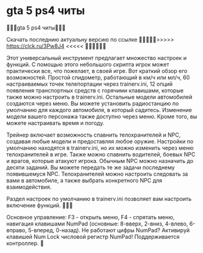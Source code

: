 # gta 5 ps4 читы
🧨🧨🧨gta 5 ps4 читы🧨🧨🧨

Скачать последнию актуальну версию по ссылке 🧡🧡🧡🧡🧡>>>>> https://clck.ru/3Pw8J4 <<<<< 🧡🧡🧡🧡🧡🧡

Этот универсальный инструмент предлагает множество настроек и функций. С помощью этого небольшого скрипта игрок может практически все, что пожелает, в своей игре. Вот краткий обзор его возможностей.
Простой спидометр, работающий в км/ч или мл/ч, 60 настраиваемых точек телепортации через trainerv.ini, 12 опций появления транспортных средств с горячими клавишами, которые также можно настроить в trainerv.ini. Остальные модели автомобилей создаются через меню. Вы можете установить радиостанцию по умолчанию для каждого автомобиля, в который садитесь. Изменение модели вашего персонажа также доступно через меню. Кроме того, вы можете настраивать время и погоду.

Трейнер включает возможность спавнить телохранителей и NPC, создавая любые модели и предоставляя любое оружие. Настройки по умолчанию находятся в trainerv.ini, но их можно изменить через меню телохранителей в игре. Также можно спавнить водителей, боевых NPC и врагов, которые атакуют игрока. Обычным NPC можно назначить до десяти заданий. Вы можете передать те же задачи последнему появившемуся NPC. Телохранителей можно настроить следовать за вами в автомобиле, а также выбрать конкретного NPC для взаимодействия.

Раздел настроек по умолчанию в trainerv.ini позволяет вам настроить включение функций. 🎃🎃🎃

Основное управление: F3 - открыть меню, F4 - спрятать меню, навигация клавишами NumPad (основные: 8-вверх, 2-вниз, 4-влево, 6-вправо, 5-вперед, 0-назад). Не работают цифры NumPad? Активируй клавишей Num Lock числовой регистр NumPad! Поддерживается контроллер. 🥽

